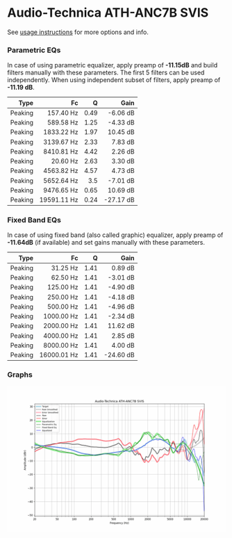 # Audio-Technica ATH-ANC7B SVIS
See [usage instructions](https://github.com/jaakkopasanen/AutoEq#usage) for more options and info.

### Parametric EQs
In case of using parametric equalizer, apply preamp of **-11.15dB** and build filters manually
with these parameters. The first 5 filters can be used independently.
When using independent subset of filters, apply preamp of **-11.19 dB**.

| Type    | Fc          |    Q | Gain      |
|--------:|------------:|-----:|----------:|
| Peaking | 157.40 Hz   | 0.49 | -6.06 dB  |
| Peaking | 589.58 Hz   | 1.25 | -4.33 dB  |
| Peaking | 1833.22 Hz  | 1.97 | 10.45 dB  |
| Peaking | 3139.67 Hz  | 2.33 | 7.83 dB   |
| Peaking | 8410.81 Hz  | 4.42 | 2.26 dB   |
| Peaking | 20.60 Hz    | 2.63 | 3.30 dB   |
| Peaking | 4563.82 Hz  | 4.57 | 4.73 dB   |
| Peaking | 5652.64 Hz  | 3.5  | -7.01 dB  |
| Peaking | 9476.65 Hz  | 0.65 | 10.69 dB  |
| Peaking | 19591.11 Hz | 0.24 | -27.17 dB |

### Fixed Band EQs
In case of using fixed band (also called graphic) equalizer, apply preamp of **-11.64dB**
(if available) and set gains manually with these parameters.

| Type    | Fc          |    Q | Gain      |
|--------:|------------:|-----:|----------:|
| Peaking | 31.25 Hz    | 1.41 | 0.89 dB   |
| Peaking | 62.50 Hz    | 1.41 | -3.01 dB  |
| Peaking | 125.00 Hz   | 1.41 | -4.90 dB  |
| Peaking | 250.00 Hz   | 1.41 | -4.18 dB  |
| Peaking | 500.00 Hz   | 1.41 | -4.96 dB  |
| Peaking | 1000.00 Hz  | 1.41 | -2.34 dB  |
| Peaking | 2000.00 Hz  | 1.41 | 11.62 dB  |
| Peaking | 4000.00 Hz  | 1.41 | 2.85 dB   |
| Peaking | 8000.00 Hz  | 1.41 | 4.00 dB   |
| Peaking | 16000.01 Hz | 1.41 | -24.60 dB |

### Graphs
![](./Audio-Technica%20ATH-ANC7B%20SVIS.png)